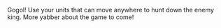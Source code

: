Gogol! Use your units that can move anywhere to hunt down the enemy king. More yabber about the game to come!